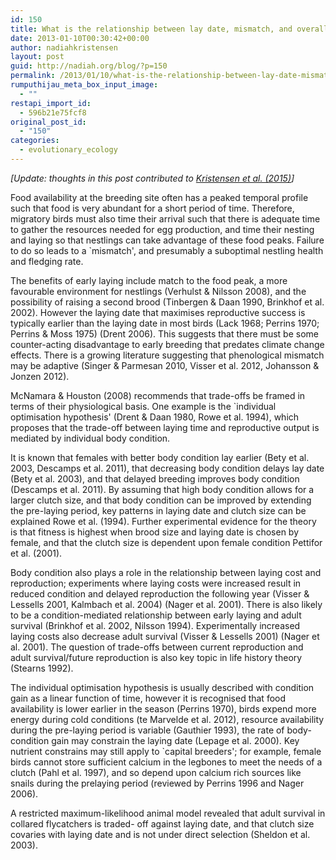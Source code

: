 ```yaml
---
id: 150
title: What is the relationship between lay date, mismatch, and overall fitness for migratory birds?
date: 2013-01-10T00:30:42+00:00
author: nadiahkristensen
layout: post
guid: http://nadiah.org/blog/?p=150
permalink: /2013/01/10/what-is-the-relationship-between-lay-date-mismatch-and-overall-fitness-for-migratory-birds/
rumputhijau_meta_box_input_image:
  - ""
restapi_import_id:
  - 596b21e75fcf8
original_post_id:
  - "150"
categories:
  - evolutionary_ecology
---
```


*[Update: thoughts in this post contributed to <a href="https://royalsocietypublishing.org/doi/full/10.1098/rspb.2015.0288">Kristensen et al. (2015)</a>]*

Food availability at the breeding site often has a peaked temporal profile such that food is very abundant for a short period of time. Therefore, migratory birds must also time their arrival such that there is adequate time to gather the resources needed for egg production, and time their nesting and laying so that nestlings can take advantage of these food peaks. Failure to do so leads to a \`mismatch', and presumably a suboptimal nestling health and fledging rate.

The benefits of early laying include match to the food peak, a more favourable environment for nestlings (Verhulst & Nilsson 2008), and the possibility of raising a second brood (Tinbergen & Daan 1990, Brinkhof et al. 2002). However the laying date that maximises reproductive success is typically earlier than the laying date in most birds (Lack 1968; Perrins 1970; Perrins & Moss 1975) (Drent 2006). This suggests that there must be some counter-acting disadvantage to early breeding that predates climate change effects. There is a growing literature suggesting that phenological mismatch may be adaptive (Singer & Parmesan 2010, Visser et al. 2012, Johansson & Jonzen 2012).

McNamara & Houston (2008) recommends that trade-offs be framed in terms of their physiological basis. One example is the \`individual optimisation hypothesis' (Drent & Daan 1980, Rowe et al. 1994), which proposes that the trade-off between laying time and reproductive output is mediated by individual body condition.

It is known that females with better body condition lay earlier (Bety et al. 2003, Descamps et al. 2011), that decreasing body condition delays lay date (Bety et al. 2003), and that delayed breeding improves body condition (Descamps et al. 2011). By assuming that high body condition allows for a larger clutch size, and that body condition can be improved by extending the pre-laying period, key patterns in laying date and clutch size can be explained Rowe et al. (1994). Further experimental evidence for the theory is that fitness is highest when brood size and laying date is chosen by female, and that the clutch size is dependent upon female condition Pettifor et al. (2001).

Body condition also plays a role in the relationship between laying cost and reproduction; experiments where laying costs were increased result in reduced condition and delayed reproduction the following year (Visser & Lessells 2001, Kalmbach et al. 2004) (Nager et al. 2001). There is also likely to be a condition-mediated relationship between early laying and adult survival (Brinkhof et al. 2002, Nilsson 1994). Experimentally increased laying costs also decrease adult survival (Visser & Lessells 2001) (Nager et al. 2001). The question of trade-offs between current reproduction and adult survival/future reproduction is also key topic in life history theory (Stearns 1992).

The individual optimisation hypothesis is usually described with condition gain as a linear function of time, however it is recognised that food availability is lower earlier in the season (Perrins 1970), birds expend more energy during cold conditions (te Marvelde et al. 2012), resource availability during the pre-laying period is variable (Gauthier 1993), the rate of body-condition gain may constrain the laying date (Lepage et al. 2000). Key nutrient constrains may still apply to \`capital breeders'; for example, female birds cannot store sufficient calcium in the legbones to meet the needs of a clutch (Pahl et al. 1997), and so depend upon calcium rich sources like snails during the prelaying period (reviewed by Perrins 1996 and Nager 2006).

A restricted maximum-likelihood animal model revealed that adult survival in collared flycatchers is traded- off against laying date, and that clutch size covaries with laying date and is not under direct selection (Sheldon et al. 2003).
